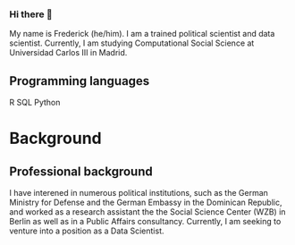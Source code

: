 ### Hi there 👋

My name is Frederick (he/him). I am a trained political scientist and data scientist. Currently, I am studying Computational Social Science at Universidad Carlos III in Madrid.

## Programming languages
R
SQL
Python

# Background
## Professional background
I have interened in numerous political institutions, such as the German Ministry for Defense and the German Embassy in the Dominican Republic, and worked as a research assistant the the Social Science Center (WZB) in Berlin as well as in a Public Affairs consultancy. Currently, I am seeking to venture into a position as a Data Scientist.


<!--
**frederickps/frederickps** is a ✨ _special_ ✨ repository because its `README.md` (this file) appears on your GitHub profile.

Here are some ideas to get you started:

- 🔭 I’m currently working on ...
- 🌱 I’m currently learning ...
- 👯 I’m looking to collaborate on ...
- 🤔 I’m looking for help with ...
- 💬 Ask me about ...
- 📫 How to reach me: ...
- 😄 Pronouns: ...
- ⚡ Fun fact: ...
-->

